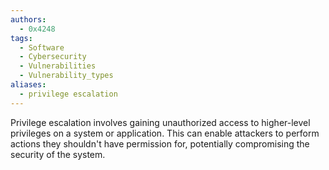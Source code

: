 ```yaml
---
authors:
  - 0x4248
tags:
  - Software
  - Cybersecurity
  - Vulnerabilities
  - Vulnerability_types
aliases:
  - privilege escalation
---
```

Privilege escalation involves gaining unauthorized access to higher-level privileges on a system or application. This can enable attackers to perform actions they shouldn't have permission for, potentially compromising the security of the system.